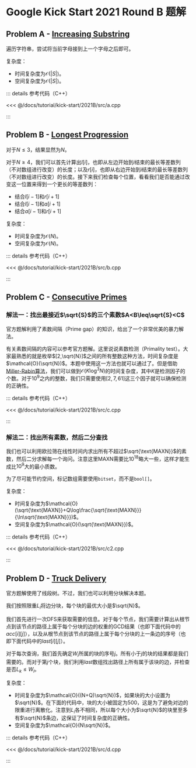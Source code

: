 # Google Kick Start 2021 Round B 题解

## Problem A - [Increasing Substring](https://codingcompetitions.withgoogle.com/kickstart/round/0000000000435a5b/000000000077a882)

遍历字符串，尝试将当前字母接到上一个字母之后即可。

复杂度：
- 时间复杂度为$\mathcal{O}(|S|)$。
- 空间复杂度为$\mathcal{O}(|S|)$。

::: details 参考代码（C++）

<<< @/docs/tutorial/kick-start/2021B/src/a.cpp

:::

## Problem B - [Longest Progression](https://codingcompetitions.withgoogle.com/kickstart/round/0000000000435a5b/000000000077a3a5)

对于$N\leq3$，结果显然为$N$。

对于$N\geq4$，我们可以首先计算出$l[i]$，也即从左边开始到$i$结束的最长等差数列（不对数组进行改变）的长度；以及$r[i]$，也即从右边开始到$i$结束的最长等差数列（不对数组进行改变）的长度。接下来我们检查每个位置，看看我们是否能通过改变这一位置来得到一个更长的等差数列：

- 结合$l[i-1]$和$r[i+1]$ 
- 结合$l[i-1]$和$a[i+1]$
- 结合$a[i-1]$和$r[i+1]$

复杂度：
- 时间复杂度为$\mathcal{O}(N)$。
- 空间复杂度为$\mathcal{O}(N)$。

::: details 参考代码（C++）

<<< @/docs/tutorial/kick-start/2021B/src/b.cpp

:::

## Problem C - [Consecutive Primes](https://codingcompetitions.withgoogle.com/kickstart/round/0000000000435a5b/000000000077a8e6)

### 解法一：找出最接近$\sqrt{S}$的三个素数$A<B\leq\sqrt{S}<C$

官方题解利用了素数间隔（Prime gap）的知识，给出了一个非常优美的暴力解法。

有关素数间隔的内容可以参考官方题解。这里说说素数检测（Primality test）。大家最熟悉的就是枚举$[2,\sqrt{N}]$之间的所有整数这种方法，时间复杂度是$\mathcal{O}(\sqrt{N})$。本题中使用这一方法也就可以通过了。但是借助[Miller-Rabin算法](https://en.wikipedia.org/wiki/Miller%E2%80%93Rabin_primality_test)，我们可以做到$\mathcal{O}(K\log^3N)$的时间复杂度，其中$K$是检测因子的个数。对于$10^9$之内的整数，我们只需要使用$[2,7,61]$这三个因子就可以确保检测的正确性。

::: details 参考代码（C++）

<<< @/docs/tutorial/kick-start/2021B/src/c.cpp

:::

### 解法二：找出所有素数，然后二分查找

我们也可以利用欧拉筛在线性时间内求出所有不超过$\sqrt{\text{MAXN}}$的素数，然后二分求解每一个询问。注意这里$\text{MAXN}$需要比$10^{18}$略大一些，这样才能生成比$10^9$大的最小质数。

为了尽可能节约空间，标记数组需要使用`bitset`，而不是`bool[]`。

复杂度：
- 时间复杂度为$\mathcal{O}(\sqrt{\text{MAXN}}+Q\log\frac{\sqrt{\text{MAXN}}}{\ln\sqrt{\text{MAXN}}})$。
- 空间复杂度为$\mathcal{O}(\sqrt{\text{MAXN}})$。

::: details 参考代码（C++）

<<< @/docs/tutorial/kick-start/2021B/src/c2.cpp

:::

## Problem D - [Truck Delivery](https://codingcompetitions.withgoogle.com/kickstart/round/0000000000435a5b/000000000077a885)

官方题解使用了线段树。不过，我们也可以利用分块解决本题。

我们按照限重$L_i$将边分块，每个块的最优大小是$\sqrt{N}$。

我们首先进行一次DFS来获取需要的信息。对于每个节点，我们需要计算出从根节点到该节点的路径上属于每个分块的边的权重的GCD结果（也即下面代码中的$acc[i][j]$），以及从根节点到该节点的路径上属于每个分块的上一条边的序号（也即下面代码中的$last[i][j]$）。

对于每次查询，我们首先确定$W_i$所属的块的序号$j$。所有小于$j$的块的结果都是我们需要的。而对于第$j$个块，我们利用$last$数组找出路径上所有属于该块的边，并检查是否$L_k\leq W_i$。

复杂度：
- 时间复杂度为$\mathcal{O}((N+Q)\sqrt{N})$，如果块的大小设置为$\sqrt{N}$。在下面的代码中，块的大小被固定为500，这是为了避免对边的限重进行离散化。注意到$L_i$各不相同，所以每个大小为$\sqrt{N}$的块里至多有$\sqrt{N}$条边，这保证了时间复杂度的正确性。
- 空间复杂度为$\mathcal{O}(N\sqrt{N})$。

::: details 参考代码（C++）

<<< @/docs/tutorial/kick-start/2021B/src/d.cpp

:::

<Utterances />
